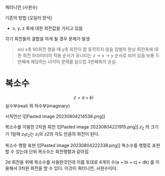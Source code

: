 쿼터니언 (사원수)

기존의 방법 (오일러 방식)
- x, y, z 축에 대한 회전값을 가지고 있음

각기 회전들의 결합을 하게 될 경우 문제가 발생
> ex) x축 90회전 했을 때 y축 회전이 잘 동작하지 않음
> 짐벌락 현상
> 회전축에 대한 회전 파라미터의 적용 순서가 유니티는 z -> x -> y 순서로 되어 있음
> 보통 두번째에 해당하는 녀석이 문제를 일으킴
> 3번째축의 손실


# 복소수
$$
z = a + bi
$$
실수부(real) 와 허수부(imaginary)

사칙연산
![[Pasted image 20230804214538.png]]

복소수를 이용한 2차원 회전
![[Pasted image 20230804221915.png]]
$z_2$ 의 크기가 1일때 $z_1z_2$는 $z_1$의 z2의 각도 만큼의 회전이 된다.

복소수 행렬 표현
![[Pasted image 20230804222338.png]]
복소수를 행렬로 표현할 수 있는데 단위 복소수는 회전행렬과 같아짐

2d 회전을 위해 복소수를 사용한것인데
이를 토대로 4개의 수(a + bi + cj + dk) 를 이용해서 3차원 회전을 할 수 있다. 이것이 쿼터니언, 사원수이다.
